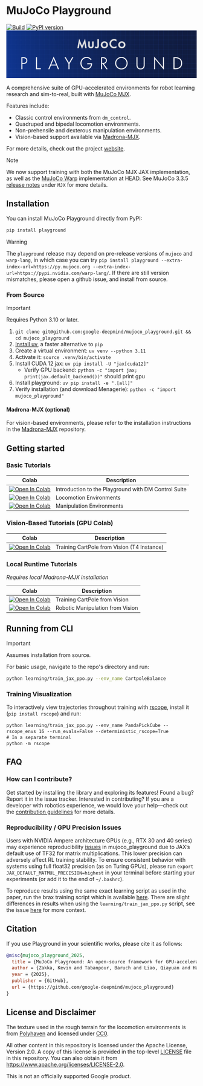 # MuJoCo Playground

[![Build](https://img.shields.io/github/actions/workflow/status/google-deepmind/mujoco_playground/ci.yml?branch=main)](https://github.com/google-deepmind/mujoco_playground/actions)
[![PyPI version](https://img.shields.io/pypi/v/playground)](https://pypi.org/project/playground/)
![Banner for playground](https://github.com/google-deepmind/mujoco_playground/blob/main/assets/banner.png?raw=true)

A comprehensive suite of GPU-accelerated environments for robot learning research and sim-to-real, built with [MuJoCo MJX](https://github.com/google-deepmind/mujoco/tree/main/mjx).

Features include:

- Classic control environments from `dm_control`.
- Quadruped and bipedal locomotion environments.
- Non-prehensile and dexterous manipulation environments.
- Vision-based support available via [Madrona-MJX](https://github.com/shacklettbp/madrona_mjx).

For more details, check out the project [website](https://playground.mujoco.org/).

> [!NOTE]
> We now support training with both the MuJoCo MJX JAX implementation, as well as the [MuJoCo Warp](https://github.com/google-deepmind/mujoco_warp) implementation at HEAD. See MuJoCo 3.3.5 [release notes](https://mujoco.readthedocs.io/en/stable/changelog.html#version-3-3-5-august-8-2025) under `MJX` for more details.

## Installation

You can install MuJoCo Playground directly from PyPI:

```sh
pip install playground
```

> [!WARNING]
> The `playground` release may depend on pre-release versions of `mujoco` and
> `warp-lang`, in which case you can try `pip install playground
> --extra-index-url=https://py.mujoco.org
> --extra-index-url=https://pypi.nvidia.com/warp-lang/`.
> If there are still version mismatches, please open a github issue, and install
> from source.

### From Source

> [!IMPORTANT]
> Requires Python 3.10 or later.

1. `git clone git@github.com:google-deepmind/mujoco_playground.git && cd mujoco_playground`
2. [Install uv](https://docs.astral.sh/uv/getting-started/installation/), a faster alternative to `pip`
3. Create a virtual environment: `uv venv --python 3.11`
4. Activate it: `source .venv/bin/activate`
5. Install CUDA 12 jax: `uv pip install -U "jax[cuda12]"`
    * Verify GPU backend: `python -c "import jax; print(jax.default_backend())"` should print gpu
6. Install playground: `uv pip install -e ".[all]"`
7. Verify installation (and download Menagerie): `python -c "import mujoco_playground"`

#### Madrona-MJX (optional)

For vision-based environments, please refer to the installation instructions in the [Madrona-MJX](https://github.com/shacklettbp/madrona_mjx?tab=readme-ov-file#installation) repository.

## Getting started

### Basic Tutorials
| Colab | Description |
|-------|-------------|
| [![Open In Colab](https://colab.research.google.com/assets/colab-badge.svg)](https://colab.research.google.com/github/google-deepmind/mujoco_playground/blob/main/learning/notebooks/dm_control_suite.ipynb) | Introduction to the Playground with DM Control Suite |
| [![Open In Colab](https://colab.research.google.com/assets/colab-badge.svg)](https://colab.research.google.com/github/google-deepmind/mujoco_playground/blob/main/learning/notebooks/locomotion.ipynb) | Locomotion Environments |
| [![Open In Colab](https://colab.research.google.com/assets/colab-badge.svg)](https://colab.research.google.com/github/google-deepmind/mujoco_playground/blob/main/learning/notebooks/manipulation.ipynb) | Manipulation Environments |

### Vision-Based Tutorials (GPU Colab)
| Colab | Description |
|-------|-------------|
| [![Open In Colab](https://colab.research.google.com/assets/colab-badge.svg)](https://colab.research.google.com/github/google-deepmind/mujoco_playground/blob/main/learning/notebooks/training_vision_1_t4.ipynb) | Training CartPole from Vision (T4 Instance) |

### Local Runtime Tutorials
*Requires local Madrona-MJX installation*

| Colab | Description |
|-------|-------------|
| [![Open In Colab](https://colab.research.google.com/assets/colab-badge.svg)](https://colab.research.google.com/github/google-deepmind/mujoco_playground/blob/main/learning/notebooks/training_vision_1.ipynb) | Training CartPole from Vision |
| [![Open In Colab](https://colab.research.google.com/assets/colab-badge.svg)](https://colab.research.google.com/github/google-deepmind/mujoco_playground/blob/main/learning/notebooks/training_vision_2.ipynb) | Robotic Manipulation from Vision |

## Running from CLI
> [!IMPORTANT]
> Assumes installation from source.

For basic usage, navigate to the repo's directory and run:
```bash
python learning/train_jax_ppo.py --env_name CartpoleBalance
```

### Training Visualization

To interactively view trajectories throughout training with [rscope](https://github.com/Andrew-Luo1/rscope/tree/main), install it (`pip install rscope`) and run:

```
python learning/train_jax_ppo.py --env_name PandaPickCube --rscope_envs 16 --run_evals=False --deterministic_rscope=True
# In a separate terminal
python -m rscope
```

## FAQ

### How can I contribute?

Get started by installing the library and exploring its features! Found a bug? Report it in the issue tracker. Interested in contributing? If you are a developer with robotics experience, we would love your help—check out the [contribution guidelines](CONTRIBUTING.md) for more details.

### Reproducibility / GPU Precision Issues

Users with NVIDIA Ampere architecture GPUs (e.g., RTX 30 and 40 series) may experience reproducibility [issues](https://github.com/google-deepmind/mujoco_playground/issues/86) in mujoco_playground due to JAX’s default use of TF32 for matrix multiplications. This lower precision can adversely affect RL training stability. To ensure consistent behavior with systems using full float32 precision (as on Turing GPUs), please run `export JAX_DEFAULT_MATMUL_PRECISION=highest` in your terminal before starting your experiments (or add it to the end of `~/.bashrc`).

To reproduce results using the same exact learning script as used in the paper, run the brax training script which is available [here](https://github.com/google/brax/blob/1ed3be220c9fdc9ef17c5cf80b1fa6ddc4fb34fa/brax/training/learner.py#L1). There are slight differences in results when using the `learning/train_jax_ppo.py` script, see the issue [here](https://github.com/google-deepmind/mujoco_playground/issues/171) for more context.

## Citation

If you use Playground in your scientific works, please cite it as follows:

```bibtex
@misc{mujoco_playground_2025,
  title = {MuJoCo Playground: An open-source framework for GPU-accelerated robot learning and sim-to-real transfer.},
  author = {Zakka, Kevin and Tabanpour, Baruch and Liao, Qiayuan and Haiderbhai, Mustafa and Holt, Samuel and Luo, Jing Yuan and Allshire, Arthur and Frey, Erik and Sreenath, Koushil and Kahrs, Lueder A. and Sferrazza, Carlo and Tassa, Yuval and Abbeel, Pieter},
  year = {2025},
  publisher = {GitHub},
  url = {https://github.com/google-deepmind/mujoco_playground}
}
```

## License and Disclaimer

The texture used in the rough terrain for the locomotion environments is from [Polyhaven](https://polyhaven.com/a/rock_face) and licensed under [CC0](https://creativecommons.org/public-domain/cc0/).

All other content in this repository is licensed under the Apache License, Version 2.0. A copy of this license is provided in the top-level [LICENSE](LICENSE) file in this repository. You can also obtain it from https://www.apache.org/licenses/LICENSE-2.0.

This is not an officially supported Google product.
